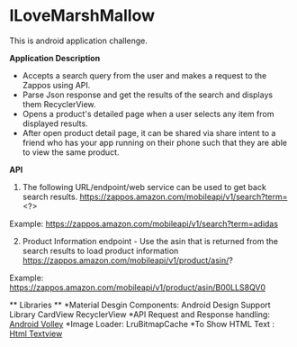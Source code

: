 # ILoveMarshMallow
This is android application challenge.


**Application Description**

* Accepts a search query from the user and makes a request to the Zappos using API.
* Parse Json response and get the results of the search and displays them RecyclerView.
* Opens a product's detailed page when a user selects any item from displayed results.
* After open product detail page, it can be shared via share intent to a friend who has your app running on their      phone such that they are able to view the same product.


**API**

1)  The following URL/endpoint/web service can be used to get back search results.
https://zappos.amazon.com/mobileapi/v1/search?term=<?>

Example:
https://zappos.amazon.com/mobileapi/v1/search?term=adidas

2)  Product Information endpoint - 
Use the asin that is returned from the search results to load product information
https://zappos.amazon.com/mobileapi/v1/product/asin/?

Example:
https://zappos.amazon.com/mobileapi/v1/product/asin/B00LLS8QV0

** Libraries **
*Material Desgin Components: Android Design Support Library
                            CardView
                            RecyclerView
*API Request and Response handling: [Android Volley](https://developer.android.com/training/volley/index.html)
*Image Loader: LruBitmapCache
*To Show HTML Text : [Html Textview](https://github.com/sufficientlysecure/html-textview)

